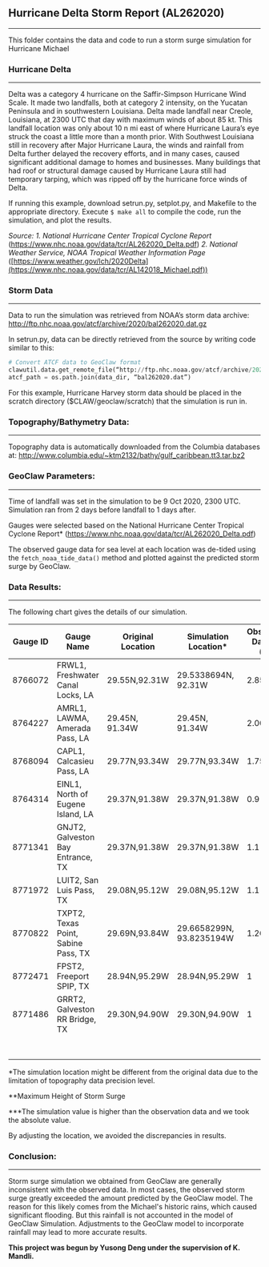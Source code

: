 ## Hurricane Delta Storm Report (AL262020)

------

This folder contains the data and code to run a storm surge simulation for Hurricane Michael

### Hurricane Delta

------

Delta was a category 4 hurricane on the Saffir-Simpson Hurricane Wind Scale. It made two landfalls, both at category 2 intensity, on the Yucatan Peninsula and in southwestern Louisiana. Delta made landfall near Creole, Louisiana, at 2300 UTC that day with maximum winds of about 85 kt. This landfall location was only about 10 n mi east of where Hurricane Laura’s eye struck the coast a little more than a month prior. With Southwest Louisiana still in recovery after Major Hurricane Laura, the winds and rainfall from Delta further delayed the recovery efforts, and in many cases, caused significant additional damage to homes and businesses. Many buildings that had roof or structural damage caused by Hurricane Laura still had temporary tarping, which was ripped off by the hurricane force winds of Delta.

If running this example, download setrun.py, setplot.py, and Makefile to the appropriate directory. Execute `$ make all` to compile the code, run the simulation, and plot the results.

*Source: 1. National Hurricane Center Tropical Cyclone Report* (https://www.nhc.noaa.gov/data/tcr/AL262020_Delta.pdf)                                                                                                                      			 *2. National Weather Service, NOAA Tropical Weather Information Page* ([https://www.weather.gov/lch/2020Delta](https://www.nhc.noaa.gov/data/tcr/AL142018_Michael.pdf))

### Storm Data

------

Data to run the simulation was retrieved from NOAA’s storm data archive: http://ftp.nhc.noaa.gov/atcf/archive/2020/bal262020.dat.gz

In setrun.py, data can be directly retrieved from the source by writing code similar to this:

```python
# Convert ATCF data to GeoClaw format
clawutil.data.get_remote_file(“http://ftp.nhc.noaa.gov/atcf/archive/2020/bal262020.dat.gz”)
atcf_path = os.path.join(data_dir, “bal262020.dat”)
```

For this example, Hurricane Harvey storm data should be placed in the scratch directory ($CLAW/geoclaw/scratch) that the simulation is run in.

### Topography/Bathymetry Data:

------

Topography data is automatically downloaded from the Columbia databases at: http://www.columbia.edu/~ktm2132/bathy/gulf_caribbean.tt3.tar.bz2

### GeoClaw Parameters:

------

Time of landfall was set in the simulation to be 9 Oct 2020, 2300 UTC. Simulation ran from 2 days before landfall to 1 days after.

Gauges were selected based on the National Hurricane Center Tropical Cyclone Report* (https://www.nhc.noaa.gov/data/tcr/AL262020_Delta.pdf) 

The observed gauge data for sea level at each location was de-tided using the `fetch_noaa_tide_data()` method and plotted against the predicted storm surge by GeoClaw.

### Data Results:

------

The following chart gives the details of our simulation.

| Gauge  ID | Gauge Name                          | Original Location | Simulation Location*     | Observed Data** (m) | GeoClaw Simulation** (m) | Difference (m) |
| --------- | ----------------------------------- | ----------------- | ------------------------ | ------------------- | ------------------------ | -------------- |
| 8766072   | FRWL1, Freshwater Canal Locks, LA   | 29.55N,92.31W     | 29.5338694N, 92.31W      | 2.85                | 2.35                     | 0.5            |
| 8764227   | AMRL1, LAWMA, Amerada Pass, LA      | 29.45N, 91.34W    | 29.45N, 91.34W           | 2.00                | 1.37                     | 0.63           |
| 8768094   | CAPL1, Calcasieu Pass, LA           | 29.77N,93.34W     | 29.77N,93.34W            | 1.75                | 1.11                     | 0.64           |
| 8764314   | EINL1, North of Eugene Island, LA   | 29.37N,91.38W     | 29.37N,91.38W            | 0.9                 | 0.62                     | 0.28           |
| 8771341   | GNJT2, Galveston Bay Entrance, TX   | 29.37N,91.38W     | 29.37N,91.38W            | 1.1                 | 0.37                     | 0.73           |
| 8771972   | LUIT2, San Luis Pass, TX            | 29.08N,95.12W     | 29.08N,95.12W            | 1.1                 | 0.25                     | 0.85           |
| 8770822   | TXPT2, Texas Point, Sabine Pass, TX | 29.69N,93.84W     | 29.6658299N, 93.8235194W | 1.26                | 1.6                      | 0.34***        |
| 8772471   | FPST2, Freeport SPIP, TX            | 28.94N,95.29W     | 28.94N,95.29W            | 1                   | 0.3                      | 0.7            |
| 8771486   | GRRT2, Galveston RR Bridge, TX      | 29.30N,94.90W     | 29.30N,94.90W            | 1                   | 0.62                     | 0.38           |
|           |                                     |                   |                          |                     | Average Diff. (m)        | 0.561          |

*The simulation location might be different from the original data due to the limitation of topography data precision level.

**Maximum Height of Storm Surge

***The simulation value is higher than the observation data and we took the absolute value.

By adjusting the location, we avoided the discrepancies in results. 

### Conclusion:

------

Storm surge simulation we obtained from GeoClaw are generally inconsistent with the observed data. In most cases, the observed storm surge greatly exceeded the amount predicted by the GeoClaw model. The reason for this likely comes from the Michael's historic rains, which caused significant flooding. But this rainfall is not accounted in the model of GeoClaw Simulation. Adjustments to the GeoClaw model to incorporate rainfall may lead to more accurate results.



**This project was begun by Yusong Deng under the supervision of K. Mandli.**